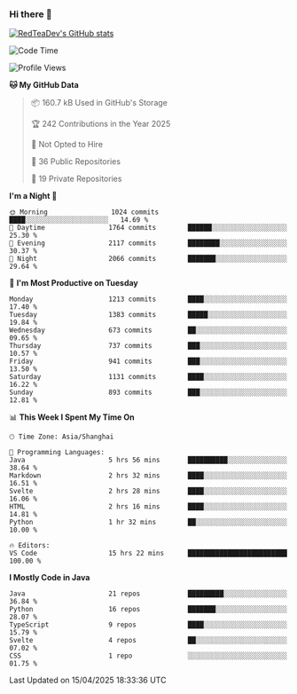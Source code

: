 ### Hi there 👋

<!--
**RedTeaDev/RedTeaDev** is a ✨ _special_ ✨ repository because its `README.md` (this file) appears on your GitHub profile.

Here are some ideas to get you started:

- 🔭 I’m currently working on ...
- 🌱 I’m currently learning ...
- 👯 I’m looking to collaborate on ...
- 🤔 I’m looking for help with ...
- 💬 Ask me about ...
- 📫 How to reach me: ...
- 😄 Pronouns: ...
- ⚡ Fun fact: ...
-->

<!--
[![wakatime](https://wakatime.com/badge/user/6b101ed0-04c0-4490-9283-eb61f2efff96.svg)](https://wakatime.com/@6b101ed0-04c0-4490-9283-eb61f2efff96)
!-->

[![RedTeaDev's GitHub stats](https://github-readme-stats.vercel.app/api?username=RedTeaDev\&include_all_commits=true)](https://github.com/anuraghazra/github-readme-stats)
<!--
[![willianrod's wakatime stats](https://github-readme-stats.vercel.app/api/wakatime?username=RedTeaDev)](https://github.com/anuraghazra/github-readme-stats)
!-->
<!--START_SECTION:waka-->
![Code Time](http://img.shields.io/badge/Code%20Time-3%2C127%20hrs%2039%20mins-blue)

![Profile Views](http://img.shields.io/badge/Profile%20Views-1-blue)

**🐱 My GitHub Data** 

> 📦 160.7 kB Used in GitHub's Storage 
 > 
> 🏆 242 Contributions in the Year 2025
 > 
> 🚫 Not Opted to Hire
 > 
> 📜 36 Public Repositories 
 > 
> 🔑 19 Private Repositories 
 > 
**I'm a Night 🦉** 

```text
🌞 Morning                1024 commits        ████░░░░░░░░░░░░░░░░░░░░░   14.69 % 
🌆 Daytime                1764 commits        ██████░░░░░░░░░░░░░░░░░░░   25.30 % 
🌃 Evening                2117 commits        ████████░░░░░░░░░░░░░░░░░   30.37 % 
🌙 Night                  2066 commits        ███████░░░░░░░░░░░░░░░░░░   29.64 % 
```
📅 **I'm Most Productive on Tuesday** 

```text
Monday                   1213 commits        ████░░░░░░░░░░░░░░░░░░░░░   17.40 % 
Tuesday                  1383 commits        █████░░░░░░░░░░░░░░░░░░░░   19.84 % 
Wednesday                673 commits         ██░░░░░░░░░░░░░░░░░░░░░░░   09.65 % 
Thursday                 737 commits         ███░░░░░░░░░░░░░░░░░░░░░░   10.57 % 
Friday                   941 commits         ███░░░░░░░░░░░░░░░░░░░░░░   13.50 % 
Saturday                 1131 commits        ████░░░░░░░░░░░░░░░░░░░░░   16.22 % 
Sunday                   893 commits         ███░░░░░░░░░░░░░░░░░░░░░░   12.81 % 
```


📊 **This Week I Spent My Time On** 

```text
🕑︎ Time Zone: Asia/Shanghai

💬 Programming Languages: 
Java                     5 hrs 56 mins       ██████████░░░░░░░░░░░░░░░   38.64 % 
Markdown                 2 hrs 32 mins       ████░░░░░░░░░░░░░░░░░░░░░   16.51 % 
Svelte                   2 hrs 28 mins       ████░░░░░░░░░░░░░░░░░░░░░   16.06 % 
HTML                     2 hrs 16 mins       ████░░░░░░░░░░░░░░░░░░░░░   14.81 % 
Python                   1 hr 32 mins        ██░░░░░░░░░░░░░░░░░░░░░░░   10.00 % 

🔥 Editors: 
VS Code                  15 hrs 22 mins      █████████████████████████   100.00 % 
```

**I Mostly Code in Java** 

```text
Java                     21 repos            █████████░░░░░░░░░░░░░░░░   36.84 % 
Python                   16 repos            ███████░░░░░░░░░░░░░░░░░░   28.07 % 
TypeScript               9 repos             ████░░░░░░░░░░░░░░░░░░░░░   15.79 % 
Svelte                   4 repos             ██░░░░░░░░░░░░░░░░░░░░░░░   07.02 % 
CSS                      1 repo              ░░░░░░░░░░░░░░░░░░░░░░░░░   01.75 % 
```




 Last Updated on 15/04/2025 18:33:36 UTC
<!--END_SECTION:waka-->


